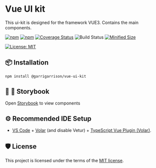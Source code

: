 # Vue UI kit

This ui-kit is designed for the framework VUE3. Contains the main components.

[![npm](https://img.shields.io/npm/v/%40garrigarrison%2Fdatetime?color=blue)](https://www.npmjs.com/package/@garrigarrison/datetime)
[![npm](https://img.shields.io/npm/dm/%40garrigarrison%2Fdatetime?color=green)](https://www.npmjs.com/package/@garrigarrison/datetime)
[![Coverage Status](https://coveralls.io/repos/github/GarriGarrison/datetime/badge.svg?branch=main&rand=123)](https://coveralls.io/github/GarriGarrison/datetime?branch=mainr)
![Build Status](https://github.com/GarriGarrison/datetime/actions/workflows/ci.yml/badge.svg)
[![Minified Size](https://img.shields.io/bundlephobia/minzip/%40garrigarrison%2Fdatetime)](https://bundlephobia.com/result?p=@garrigarrison/datetime)

<!-- [![License: MIT](https://img.shields.io/github/license/GarriGarrison/datetime)](https://opensource.org/licenses/MIT) -->

[![License: MIT](https://img.shields.io/badge/License-MIT-yellow.svg)](https://opensource.org/licenses/MIT)

## 📦 Installation

```sh
npm install @garrigarrison/vue-ui-kit

```

## 🌈 🎨 Storybook

Open [Storybook](https://garrigarrison.github.io/vue-ui-kit/?path=/docs/about-introduction--docs) to view components

## ⚙️ Recommended IDE Setup

- [VS Code](https://code.visualstudio.com/) + [Volar](https://marketplace.visualstudio.com/items?itemName=Vue.volar) (and disable Vetur) + [TypeScript Vue Plugin (Volar)](https://marketplace.visualstudio.com/items?itemName=Vue.vscode-typescript-vue-plugin).

## 🛡 License

This project is licensed under the terms of the
[MIT license](/LICENSE).
